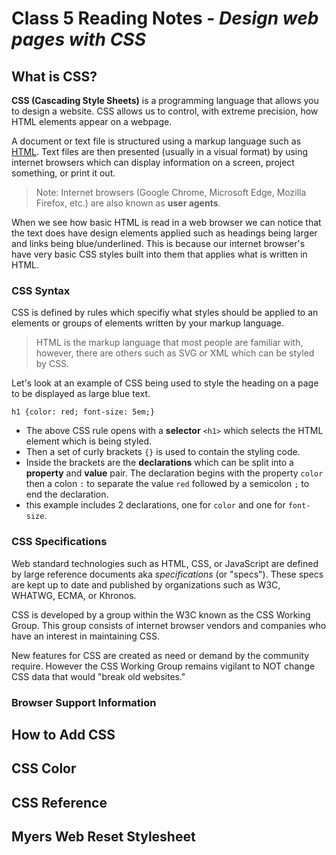 # Class 5 Reading Notes - *Design web pages with CSS*

## What is CSS?

**CSS (Cascading Style Sheets)** is a programming language that allows you to design a website. CSS allows us to control, with extreme precision, how HTML elements appear on a webpage.

A document or text file is structured using a markup language such as [HTML](class4.md). Text files are then presented (usually in a visual format) by using internet browsers which can display information on a screen, project something, or print it out.

> Note: Internet browsers (Google Chrome, Microsoft Edge, Mozilla Firefox, etc.) are also known as **user agents**.

When we see how basic HTML is read in a web browser we can notice that the text does have design elements applied such as headings being larger and links being blue/underlined. This is because our internet browser's have very basic CSS styles built into them that applies what is written in HTML.

### CSS Syntax

CSS is defined by rules which specifiy what styles should be applied to an elements or groups of elements written by your markup language.

> HTML is the markup language that most people are familiar with, however, there are others such as SVG or XML which can be styled by CSS.

Let's look at an example of CSS being used to style the heading on a page to be displayed as large blue text.

`h1 {color: red;
    font-size: 5em;}`

- The above CSS rule opens with a **selector** `<h1>` which selects the HTML element which is being styled.
- Then a set of curly brackets `{}` is used to contain the styling code.
- Inside the brackets are the **declarations** which can be split into a **property** and **value** pair. The declaration begins with the property `color` then a colon `:` to separate the value `red` followed by a semicolon `;` to end the declaration.
- this example includes 2 declarations, one for `color` and one for `font-size`.

### CSS Specifications

Web standard technologies such as HTML, CSS, or JavaScript are defined by large reference documents aka *specifications* (or "specs"). These specs are kept up to date and published by organizations such as W3C, WHATWG, ECMA, or Khronos.

CSS is developed by a group within the W3C known as the CSS Working Group. This group consists of internet browser vendors and companies who have an interest in maintaining CSS.

New features for CSS are created as need or demand by the community require. However the CSS Working Group remains vigilant to NOT change CSS data that would "break old websites."

### Browser Support Information



## How to Add CSS

## CSS Color

## CSS Reference

## Myers Web Reset Stylesheet

